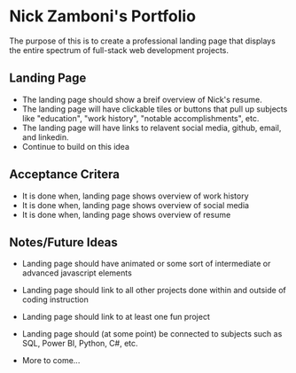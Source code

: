 # Nick Zamboni's Portfolio

The purpose of this is to create a professional landing page that displays the entire spectrum of full-stack web development projects.

## Landing Page

* The landing page should show a breif overview of Nick's resume.
* The landing page will have clickable tiles or buttons that pull up subjects like "education", "work history", "notable accomplishments", etc.
* The landing page will have links to relavent social media, github, email, and linkedin.
* Continue to build on this idea

## Acceptance Critera

* It is done when, landing page shows overview of work history
* It is done when, landing page shows overview of social media
* It is done when, landing page shows overview of resume

## Notes/Future Ideas

* Landing page should have animated or some sort of intermediate or advanced javascript elements
* Landing page should link to all other projects done within and outside of coding instruction
* Landing page should link to at least one fun project
* Landing page should (at some point) be connected to subjects such as SQL, Power BI, Python, C#, etc.

* More to come...
